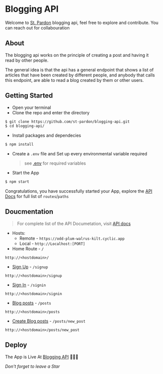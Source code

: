 # Blogging API
Welcome to [St. Pardon](https://st-pardon.github.io/portfolio-landing-page) blogging api, feel free to explore and contribute. You can reach out for collabouration
## About
The blogging api works on the principle of creating a post and having it read by other people. 

The general idea is that the api has a general endpoint that shows a list of articles that have been created by different people, and anybody that calls this endpoint, are able to read a blog created by them or other users.

## Getting Started
- Open your terminal
- Clone the repo and enter the directory
```sh
$ git clone https://github.com/st-pardon/blogging-api.git 
$ cd blogging-api/
```
- Install packages and dependecies
```sh
$ npm install
```
- Create a `.env` file and  Set up every environmental variable required
    > see [.env](./config/README.md) for required variables 
- Start the App
```sh
$ npm start
```
Congratulations, you have successfully started your App, explore the [API Docs](./routes/README.md) for full list of `routes`/`paths`

## Doucmentation
> For complete list of the API Documetation, visit [API docs](./routes/README.md)
- Hosts:
    - Remote - `https://odd-plum-walrus-kilt.cyclic.app`
    - Local - `http://Localhost:[PORT]`
- Home Route - `/`
```
http://<hostdomain>/
```
- [Sign Up](./routes/README.md#signup-route) - `/signup`
```
http://<hostdomain>/signup
```
- [Sign In](./routes/README.md/#signin-route) - `/signin`
```
http://<hostdomain>/signin
```
- [Blog posts](./routes/README.md#get-all-post) - `/posts`
```
http://<hostdomain>/posts
```
- [Create Blog posts](./routes/README.md#create-post) - `/posts/new_post`
```
http://<hostdomain>/posts/new_post
```

## Deploy

The App is Live At [Blogging API](`https://odd-plum-walrus-kilt.cyclic.app`) 🚀🚀🚀


*Don't forget to leave a Star*
